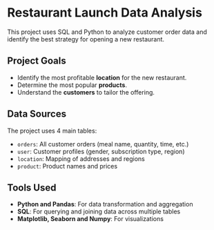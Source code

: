 # Restaurant Launch Data Analysis

This project uses SQL and Python to analyze customer order data and identify the best strategy for opening a new restaurant.

## Project Goals

- Identify the most profitable **location** for the new restaurant.
- Determine the most popular **products**.
- Understand the **customers** to tailor the offering.

## Data Sources
The project uses 4 main tables:

- `orders`: All customer orders (meal name, quantity, time, etc.)
- `user`: Customer profiles (gender, subscription type, region)
- `location`: Mapping of addresses and regions
- `product`: Product names and prices

## Tools Used

- **Python and Pandas**: For data transformation and aggregation
- **SQL**: For querying and joining data across multiple tables
- **Matplotlib, Seaborn and Numpy**: For visualizations



